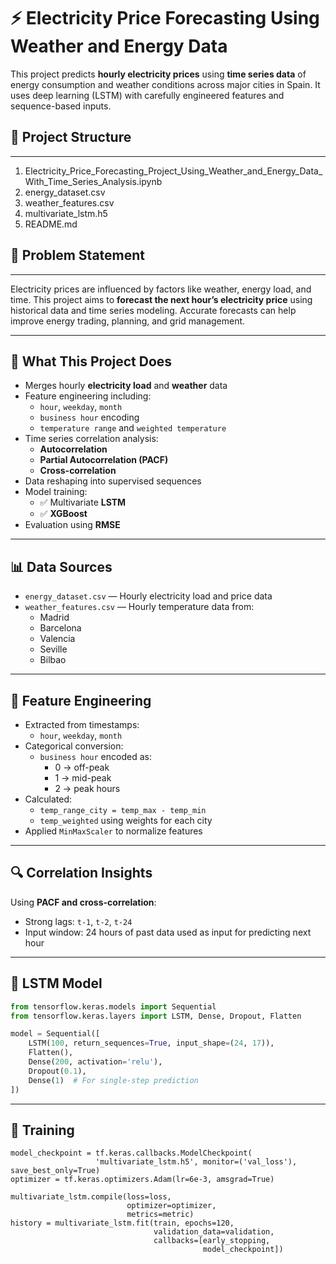 # ⚡ Electricity Price Forecasting Using Weather and Energy Data

This project predicts **hourly electricity prices** using **time series data** of energy consumption and weather conditions across major cities in Spain. It uses deep learning (LSTM) with carefully engineered features and sequence-based inputs.



## 📁 Project Structure

---

1. Electricity_Price_Forecasting_Project_Using_Weather_and_Energy_Data_With_Time_Series_Analysis.ipynb
2.  energy_dataset.csv
3. weather_features.csv
4. multivariate_lstm.h5
5. README.md





## 📌 Problem Statement

---

Electricity prices are influenced by factors like weather, energy load, and time. This project aims to **forecast the next hour’s electricity price** using historical data and time series modeling. Accurate forecasts can help improve energy trading, planning, and grid management.

---

## 🧠 What This Project Does

- Merges hourly **electricity load** and **weather** data
- Feature engineering including:
  - `hour`, `weekday`, `month`
  - `business hour` encoding
  - `temperature range` and `weighted temperature`
- Time series correlation analysis:
  - **Autocorrelation**
  - **Partial Autocorrelation (PACF)**
  - **Cross-correlation**
- Data reshaping into supervised sequences
- Model training:
  - ✅ Multivariate **LSTM**
  - ✅ **XGBoost**
- Evaluation using **RMSE**

---

## 📊 Data Sources

- `energy_dataset.csv` — Hourly electricity load and price data
- `weather_features.csv` — Hourly temperature data from:
  - Madrid
  - Barcelona
  - Valencia
  - Seville
  - Bilbao

---

## 🔧 Feature Engineering

- Extracted from timestamps:
  - `hour`, `weekday`, `month`
- Categorical conversion:
  - `business hour` encoded as:
    - 0 → off-peak
    - 1 → mid-peak
    - 2 → peak hours
- Calculated:
  - `temp_range_city = temp_max - temp_min`
  - `temp_weighted` using weights for each city
- Applied `MinMaxScaler` to normalize features

---

## 🔍 Correlation Insights

Using **PACF and cross-correlation**:
- Strong lags: `t-1`, `t-2`, `t-24`
- Input window: 24 hours of past data used as input for predicting next hour

---

## 🧠 LSTM Model

```python
from tensorflow.keras.models import Sequential
from tensorflow.keras.layers import LSTM, Dense, Dropout, Flatten

model = Sequential([
    LSTM(100, return_sequences=True, input_shape=(24, 17)),
    Flatten(),
    Dense(200, activation='relu'),
    Dropout(0.1),
    Dense(1)  # For single-step prediction
])

```
---

## 🧪 Training
```
model_checkpoint = tf.keras.callbacks.ModelCheckpoint(
                   'multivariate_lstm.h5', monitor=('val_loss'), save_best_only=True)
optimizer = tf.keras.optimizers.Adam(lr=6e-3, amsgrad=True)

multivariate_lstm.compile(loss=loss,
                          optimizer=optimizer,
                          metrics=metric)
history = multivariate_lstm.fit(train, epochs=120,
                                validation_data=validation,
                                callbacks=[early_stopping, 
                                           model_checkpoint])

```

